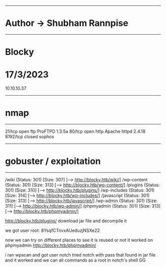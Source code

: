----------------------------------------------------
# Author -> Shubham Rannpise
----------------------------------------------------
# Blocky
# 17/3/2023
10.10.10.37

----------------------------------------------------
# nmap
----------------------------------------------------
21/tcp   open   ftp     ProFTPD 1.3.5a
80/tcp   open   http    Apache httpd 2.4.18
8192/tcp closed sophos

----------------------------------------------------
# gobuster / exploitation
----------------------------------------------------
/wiki                 (Status: 301) [Size: 307] [--> http://blocky.htb/wiki/]
/wp-content           (Status: 301) [Size: 313] [--> http://blocky.htb/wp-content/]
/plugins              (Status: 301) [Size: 310] [--> http://blocky.htb/plugins/]
/wp-includes          (Status: 301) [Size: 314] [--> http://blocky.htb/wp-includes/]
/javascript           (Status: 301) [Size: 313] [--> http://blocky.htb/javascript/]
/wp-admin             (Status: 301) [Size: 311] [--> http://blocky.htb/wp-admin/]
/phpmyadmin           (Status: 301) [Size: 313] [--> http://blocky.htb/phpmyadmin/]


http://blocky.htb/plugins/
download jar file and decompile it

we got user
 root: 8YsqfCTnvxAUeduzjNSXe22

now we can try on different places to see it is reused or not
it worked on phpmyadmin
http://blocky.htb/phpmyadmin/

i ran wpscan and got user notch 
tried notch with pass that found in jar file and it worked
and we can all commands as a root in notch's shell
GG
